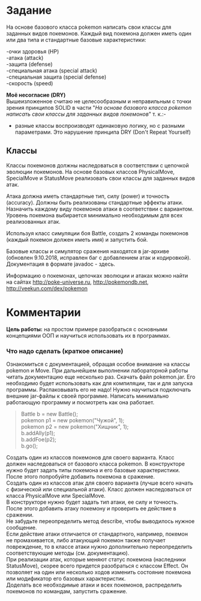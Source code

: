 # Задание 
На основе базового класса pokemon написать свои классы для заданных видов покемонов. Каждый вид покемона должен иметь один или два типа и стандартные базовые характеристики:

-очки здоровья (HP)\
-атака (attack)\
-защита (defense)\
-специальная атака (special attack)\
-специальная защита (special defense)\
-скорость (speed)

**Моё несогласие (DRY)** \
Вышеизложенное считаю не целесообразным и неправильным с точки зрения принципов SOLID в части "_На основе базового класса pokemon написать свои классы для заданных видов покемонов_" т. к.:-
- разные классы воспроизводят одинаковую логику, но с разными параметрами. Это нарушение принципа DRY (Don't Repeat Yourself)

## Классы
Классы покемонов должны наследоваться в соответствии с цепочкой эволюции покемонов. На основе базовых классов PhysicalMove, SpecialMove и StatusMove реализовать свои классы для заданных видов атак.

Атака должна иметь стандартные тип, силу (power) и точность (accuracy). Должны быть реализованы стандартные эффекты атаки. Назначить каждому виду покемонов атаки в соответствии с вариантом.
Уровень покемона выбирается минимально необходимым для всех реализованных атак.

Используя класс симуляции боя Battle, создать 2 команды покемонов (каждый покемон должен иметь имя) и запустить бой.

Базовые классы и симулятор сражения находятся в jar-архиве (обновлен 9.10.2018, исправлен баг с добавлением атак и кодировкой). Документация в формате javadoc - здесь.

Информацию о покемонах, цепочках эволюции и атаках можно найти на сайтах http://poke-universe.ru, http://pokemondb.net, http://veekun.com/dex/pokemon

# Комментарии
**Цель работы:** на простом примере разобраться с основными концепциями ООП и научиться использовать их в программах.

### Что надо сделать (краткое описание)

Ознакомиться с документацией, обращая особое внимание на классы pokemon и Move. При дальнейшем выполнении лабораторной работы читать документацию еще несколько раз.
Скачать файл pokemon.jar. Его необходимо будет использовать как для компиляции, так и для запуска программы. Распаковывать его не надо! Нужно научиться подключать внешние jar-файлы к своей программе.
Написать минимально работающую программу и посмотреть как она работает.


> Battle b = new Battle();\
> pokemon p1 = new pokemon("Чужой", 1);\
> pokemon p2 = new pokemon("Хищник", 1);\
> b.addAlly(p1);\
> b.addFoe(p2);\
> b.go();

Создать один из классов покемонов для своего варианта. Класс должен наследоваться от базового класса pokemon. В конструкторе нужно будет задать типы покемона и его базовые характеристики.\
После этого попробуйте добавить покемона в сражение.\
Создать один из классов атак для своего варианта (лучше всего начать с физической или специальной атаки). Класс должен наследоваться от класса PhysicalMove или SpecialMove.\
В конструкторе нужно будет задать тип атаки, ее силу и точность. После этого добавить атаку покемону и проверить ее действие в сражении.\
Не забудьте переопределить метод describe, чтобы выводилось нужное сообщение.\
Если действие атаки отличается от стандартного, например, покемон не промахивается, либо атакующий покемон также получает повреждение, то в классе атаки нужно дополнительно переопределить соответствующие методы (см. документацию).\
При реализации атак, которые меняют статус покемона (наследники StatusMove), скорее всего придется разобраться с классом Effect. Он позволяет на один или несколько ходов изменить состояние покемона или модификатор его базовых характеристик.\
Доделать все необходимые атаки и всех покемонов, распределить покемонов по командам, запустить сражение.